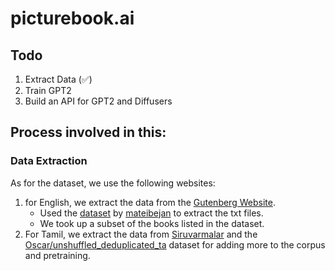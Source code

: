 # picturebook.ai

## Todo
1. Extract Data (✅)
2. Train GPT2
3. Build an API for GPT2 and Diffusers

## Process involved in this:

### Data Extraction

As for the dataset, we use the following websites:

1. for English, we extract the data from the [Gutenberg Website](https://www.gutenberg.org/ebooks/bookshelves/search/?query=children%7Cchristmas%7Cchild%7Cschool).
    - Used the [dataset](https://www.kaggle.com/datasets/mateibejan/15000-gutenberg-books) by [mateibejan](https://www.kaggle.com/mateibejan) to extract the txt files.
    - We took up a subset of the books listed in the dataset.
2. For Tamil, we extract the data from [Siruvarmalar](https://www.siruvarmalar.com/kids-stories-list) and the [Oscar/unshuffled_deduplicated_ta](https://huggingface.co/datasets/oscar/viewer/unshuffled_deduplicated_ta/train) dataset for adding more to the corpus and pretraining.


